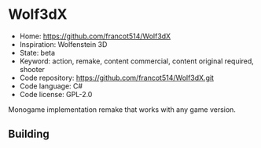 # Wolf3dX

- Home: https://github.com/francot514/Wolf3dX
- Inspiration: Wolfenstein 3D
- State: beta
- Keyword: action, remake, content commercial, content original required, shooter
- Code repository: https://github.com/francot514/Wolf3dX.git
- Code language: C#
- Code license: GPL-2.0

Monogame implementation remake that works with any game version.

## Building

